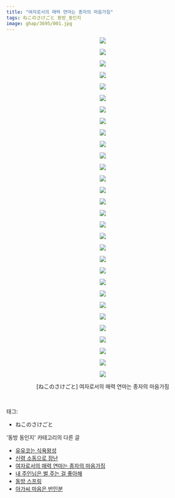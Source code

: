 ```yaml
---
title: "여자로서의 매력 연마는 종자의 마음가짐"
tags: ねこのさけごと 동방_동인지
image: ghap/3695/001.jpg
---
```

<div class="article">
<p style="text-align: center; clear: none; float: none;"><img src="{{ site.nasurl }}/ghap/3695/001.jpg"/></p>
<p style="text-align: center; clear: none; float: none;"><img src="{{ site.nasurl }}/ghap/3695/002.jpg"/></p>
<p style="text-align: center; clear: none; float: none;"><img src="{{ site.nasurl }}/ghap/3695/003.jpg"/></p>
<p style="text-align: center; clear: none; float: none;"><img src="{{ site.nasurl }}/ghap/3695/004.jpg"/></p>
<p style="text-align: center; clear: none; float: none;"><img src="{{ site.nasurl }}/ghap/3695/005.jpg"/></p>
<p style="text-align: center; clear: none; float: none;"><img src="{{ site.nasurl }}/ghap/3695/006.jpg"/></p>
<p style="text-align: center; clear: none; float: none;"><img src="{{ site.nasurl }}/ghap/3695/007.jpg"/></p>
<p style="text-align: center; clear: none; float: none;"><img src="{{ site.nasurl }}/ghap/3695/008.jpg"/></p>
<p style="text-align: center; clear: none; float: none;"><img src="{{ site.nasurl }}/ghap/3695/009.jpg"/></p>
<p style="text-align: center; clear: none; float: none;"><img src="{{ site.nasurl }}/ghap/3695/010.jpg"/></p>
<p style="text-align: center; clear: none; float: none;"><img src="{{ site.nasurl }}/ghap/3695/011.jpg"/></p>
<p style="text-align: center; clear: none; float: none;"><img src="{{ site.nasurl }}/ghap/3695/012.jpg"/></p>
<p style="text-align: center; clear: none; float: none;"><img src="{{ site.nasurl }}/ghap/3695/013.jpg"/></p>
<p style="text-align: center; clear: none; float: none;"><img src="{{ site.nasurl }}/ghap/3695/014.jpg"/></p>
<p style="text-align: center; clear: none; float: none;"><img src="{{ site.nasurl }}/ghap/3695/015.jpg"/></p>
<p style="text-align: center; clear: none; float: none;"><img src="{{ site.nasurl }}/ghap/3695/016.jpg"/></p>
<p style="text-align: center; clear: none; float: none;"><img src="{{ site.nasurl }}/ghap/3695/017.jpg"/></p>
<p style="text-align: center; clear: none; float: none;"><img src="{{ site.nasurl }}/ghap/3695/018.jpg"/></p>
<p style="text-align: center; clear: none; float: none;"><img src="{{ site.nasurl }}/ghap/3695/019.jpg"/></p>
<p style="text-align: center; clear: none; float: none;"><img src="{{ site.nasurl }}/ghap/3695/020.jpg"/></p>
<p style="text-align: center; clear: none; float: none;"><img src="{{ site.nasurl }}/ghap/3695/021.jpg"/></p>
<p style="text-align: center; clear: none; float: none;"><img src="{{ site.nasurl }}/ghap/3695/022.jpg"/></p>
<p style="text-align: center; clear: none; float: none;"><img src="{{ site.nasurl }}/ghap/3695/023.jpg"/></p>
<p style="text-align: center; clear: none; float: none;"><img src="{{ site.nasurl }}/ghap/3695/024.jpg"/></p>
<p style="text-align: center; clear: none; float: none;"><img src="{{ site.nasurl }}/ghap/3695/025.jpg"/></p>
<p style="text-align: center; clear: none; float: none;"><img src="{{ site.nasurl }}/ghap/3695/026.jpg"/></p>
<p style="text-align: center; clear: none; float: none;"><img src="{{ site.nasurl }}/ghap/3695/027.jpg"/></p>
<p style="text-align: center; clear: none; float: none;"><img src="{{ site.nasurl }}/ghap/3695/028.jpg"/></p>
<p style="text-align: center; clear: none; float: none;"><img src="{{ site.nasurl }}/ghap/3695/029.jpg"/></p>
<p style="text-align: center; clear: none; float: none;"><img src="{{ site.nasurl }}/ghap/3695/030.jpg"/></p>
<p style="text-align: center; clear: none; float: none;">[ねこのさけごと] 여자로서의 매력 연마는 종자의 마음가짐</p>
<p><br/></p>
</div><div class="tagTrail">
<p>태그: </p>
<ul>
<li>ねこのさけごと</li>
</ul>
</div><div class="another">
<p>'동방 동인지' 카테고리의 다른 글</p>
<ul>
<li><a href="/2017-09-13-ghap_3697">유유코는 식욕왕성</a></li>
<li><a href="/2017-09-13-ghap_3696">신령 소동으로 장난</a></li>
<li><a href="/2017-09-13-ghap_3695">여자로서의 매력 연마는 종자의 마음가짐</a></li>
<li><a href="/2017-09-13-ghap_3694">내 주인님은 벌 주는 걸 좋아해</a></li>
<li><a href="/2017-09-13-ghap_3693">동방 스프링</a></li>
<li><a href="/2017-09-13-ghap_3692">아가씨 마음은 반인분</a></li>
</ul>
</div><div class="cb_module cb_fluid">
<div class="cb_wrt cb_profile">
</div><!-- commentList close -->
</div>